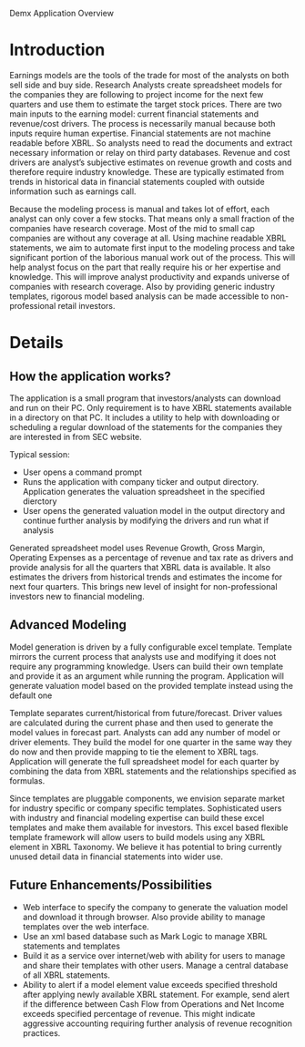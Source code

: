 Demx Application Overview

# Introduction #

Earnings models are the tools of the trade for most of the analysts on both sell side and buy side. Research Analysts create spreadsheet models for the companies they are following to project income for the next few quarters and use them to estimate the target stock prices. There are two main inputs to the earning model: current financial statements and revenue/cost drivers. The process is necessarily manual because both inputs require human expertise. Financial statements are not machine readable before XBRL. So analysts need to read the documents and extract necessary information or relay on third party databases. Revenue and cost drivers are analyst’s subjective estimates on revenue growth and costs and therefore require industry knowledge.  These are typically estimated from trends in historical data in financial statements coupled with outside information such as earnings call.

Because the modeling process is manual and takes lot of effort, each analyst can only cover a few stocks.  That means only a small fraction of the companies have research coverage.  Most of the mid to small cap companies are without any coverage at all. Using machine readable XBRL statements, we aim to automate first input to the modeling process and take significant portion of the laborious manual work out of the process. This will help analyst focus on the part that really require his or her expertise and knowledge. This will improve analyst productivity and expands universe of companies with research coverage. Also by providing generic industry templates, rigorous model based analysis can be made accessible to non-professional retail investors.


# Details #


<h2>How the application works?</h2>

<p>The application is a small program that investors/analysts can download and run on their PC. Only requirement is to have XBRL statements available in a directory on that PC. It includes a utility to help with downloading or scheduling a regular download of the statements for the companies they are interested in from SEC website. </p>

<p>Typical session:</p>

<ul>
<li>User opens a command prompt </li>

<li> Runs the application with company ticker and output directory. Application generates the valuation spreadsheet in the specified dierctory </li>

<li>User opens the generated valuation model in the output directory and continue further analysis by modifying the drivers and run what if analysis </li>
</ul>

<p>Generated spreadsheet model uses Revenue Growth, Gross Margin, Operating Expenses as a percentage of revenue and tax rate as drivers and provide analysis for all the quarters that XBRL data is available. It also estimates the drivers from historical trends and estimates the income for next four quarters.  This brings new level of insight for non-professional investors new to financial modeling. </p>




<h2>Advanced Modeling </h2>

<p>Model generation is driven by a fully configurable excel template. Template mirrors the current process that analysts use and modifying it does not require any programming knowledge. Users can build their own template and provide it as an argument while running the program. Application will generate valuation model based on the provided template instead using the default one </p>



<p>Template separates current/historical from future/forecast. Driver values are calculated during the current phase and then used to generate the model values in forecast part. Analysts can add any number of model or driver elements. They build the model for one quarter in the same way they do now and then provide mapping to tie the element to XBRL tags. Application will generate the full spreadsheet model for each quarter by combining the data from XBRL statements and the relationships specified as formulas. </p>

<p> Since templates are pluggable components, we envision separate market for industry specific or company specific templates.  Sophisticated users with industry and financial modeling expertise can build these excel templates and make them available for investors. This excel based flexible template framework will allow users to build models using any XBRL element in XBRL Taxonomy.  We believe it has potential to bring currently unused detail data in financial statements into wider use. </p>

<h2>Future Enhancements/Possibilities</h2>

<ul>
<li> Web interface to specify the company to generate the valuation model and download it through browser. Also provide ability to manage templates over the web interface. </li>

<li>      Use an xml based database such as Mark Logic to manage XBRL statements and templates </li>

<li>        Build it as a service over internet/web with ability for users to manage and share their templates with other users. Manage a central database of all XBRL statements. </li>

<li>    Ability to alert if a model element value exceeds specified threshold after applying newly available XBRL statement. For example, send alert if the difference between Cash Flow from Operations and Net Income exceeds specified percentage of revenue. This might indicate aggressive accounting requiring further analysis of revenue recognition practices. </li>
